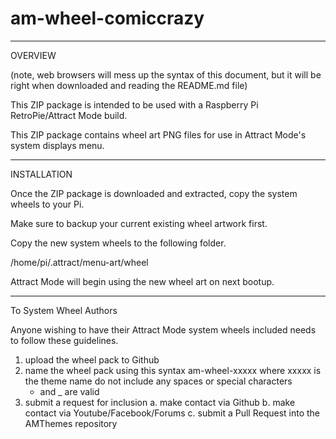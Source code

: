 # am-wheel-comiccrazy

-------
OVERVIEW

(note, web browsers will mess up the syntax of this document, but it will be right when downloaded and reading the README.md file)

This ZIP package is intended to be used with a Raspberry Pi RetroPie/Attract Mode build.

This ZIP package contains wheel art PNG files for use in Attract Mode's system displays menu.

------------
INSTALLATION

Once the ZIP package is downloaded and extracted, copy the system wheels to your Pi.

Make sure to backup your current existing wheel artwork first.

Copy the new system wheels to the following folder.

/home/pi/.attract/menu-art/wheel

Attract Mode will begin using the new wheel art on next bootup.


---------------
To System Wheel Authors

Anyone wishing to have their Attract Mode system wheels included needs to follow these guidelines.

1.  upload the wheel pack to Github
2.  name the wheel pack using this syntax
    am-wheel-xxxxx     where xxxxx is the theme name
    do not include any spaces or special characters
    - and _ are valid
3.  submit a request for inclusion
    a.  make contact via Github
    b.  make contact via Youtube/Facebook/Forums
    c.  submit a Pull Request into the AMThemes repository

